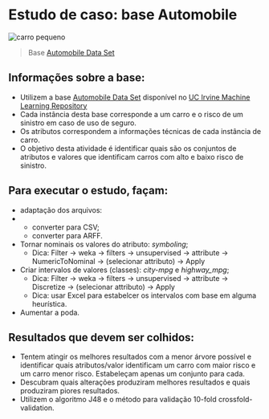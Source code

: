 # Estudo de caso: base Automobile

![carro pequeno](http://archive.ics.uci.edu/ml/assets/MLimages/Large10.jpg)

> Base [Automobile Data Set](http://archive.ics.uci.edu/ml/datasets/Automobile)

## Informações sobre a base:

*   Utilizem a base [Automobile Data Set](http://archive.ics.uci.edu/ml/datasets/Automobile) disponível no [UC Irvine Machine Learning Repository](http://archive.ics.uci.edu/ml/index.html)
*   Cada instância desta base corresponde a um carro e o risco de um sinistro em caso de uso de seguro.
*   Os atributos correspondem a informações técnicas de cada instância de carro.
*   O objetivo desta atividade é identificar quais são os conjuntos de atributos e valores que identificam carros com alto e baixo risco de sinistro.

## Para executar o estudo, façam:

*   adaptação dos arquivos:
*   *   converter para CSV;
    *   converter para ARFF.
*   Tornar nominais os valores do atributo: _symboling_;
    *   Dica: Filter -> weka -> filters -> unsupervised -> attribute -> NumericToNominal -> (selecionar attributo) -> Apply
*   Criar intervalos de valores (classes): _city-mpg_ e _highway\_mpg_;
    *   Dica: Filter -> weka -> filters -> unsupervised -> attribute -> Discretize -> (selecionar attributo) -> Apply
    *   Dica: usar Excel para estabelcer os intervalos com base em alguma heurística.
*   Aumentar a poda.

## Resultados que devem ser colhidos:

*   Tentem atingir os melhores resultados com a menor árvore possível e identificar quais atributos/valor identificam um carro com maior risco e um carro menor risco. Estabeleçam apenas um conjunto para cada.
*   Descubram quais alterações produziram melhores resultados e quais produziram piores resultados.
*   Utilizem o algoritmo J48 e o método para validação 10-fold crossfold-validation.